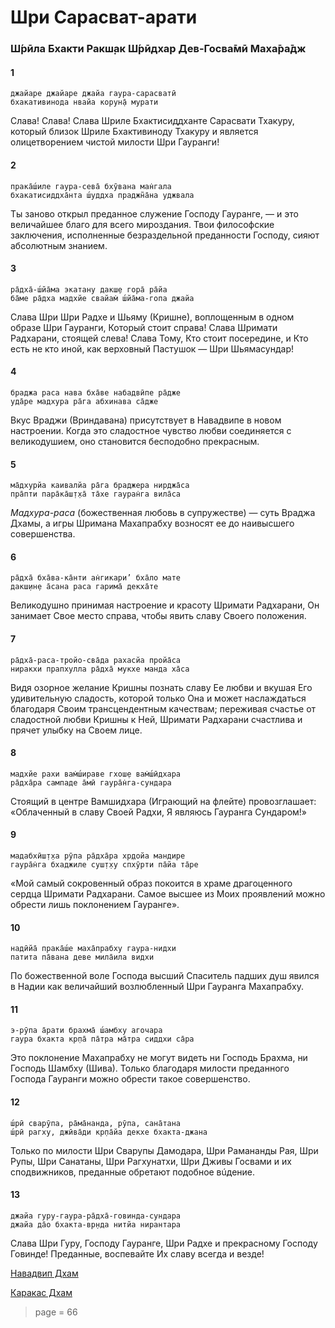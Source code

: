 # Шри Сарасват-арати

### Ш́рӣла Бхакти Ракш̣ак Ш́рӣдхар Дев-Госва̄мӣ Маха̄ра̄дж

#### 1

    джайаре джайаре джайа гаура-сарасватӣ
    бхакативинода нвайа корун̣а̄ мурати

Слава! Слава! Слава Шриле Бхактисиддханте Сарасвати Тхакуру, который близок Шриле Бхактивиноду Тхакуру и является олицетворением чистой милости Шри Гауранги!

#### 2

    прака̄ш́иле гаура-сева̄ бхӯвана ман̇гала
    бхакатисиддха̄нта ш́уддха праджн̃а̄на уджвала

Ты заново открыл преданное служение Господу Гауранге, — и это величайшее благо для всего мироздания. Твои философские заключения, исполненные безраздельной преданности Господу, сияют абсолютным знанием.

#### 3

    ра̄дха̄-ш́йа̄ма экатану дакш̣е гора̄ ра̄йа
    ба̄ме ра̄дха мадхйе свайам̇ ш́йа̄ма-гопа джайа

Слава Шри Шри Радхе и Шьяму (Кришне), воплощенным в одном образе Шри Гауранги, Который стоит справа! Слава Шримати Радхарани, стоящей слева! Слава Тому, Кто стоит посередине, и Кто есть не кто иной, как верховный Пастушок — Шри Шьямасундар!

#### 4

    браджа раса нава бха̄ве набадвӣпе ра̄дже
    уда̄ре мадхура ра̄га абхинава са̄дже

Вкус Враджи (Вриндавана) присутствует в Навадвипе в новом настроении. Когда это сладостное чувство любви соединяется с великодушием, оно становится бесподобно прекрасным.

#### 5

    ма̄дхурйа каивалйа ра̄га браджера нирджа̄са
    пра̄пти пара̄ка̄ш̣т̣ха̄ та̄хе гауран̇га вила̄са

*Мадхура-раса* (божественная любовь в супружестве) — суть Враджа Дхамы, а игры Шримана Махапрабху возносят ее до наивысшего совершенства.

#### 6

    ра̄дха̄ бха̄ва-ка̄нти ан̇гикари’ бха̄ло мате
    дакш̣ин̣е а̄сана раса гарима̄ декха̄те

Великодушно принимая настроение и красоту Шримати Радхарани, Он занимает Свое место справа, чтобы явить славу Своего положения.

#### 7

    ра̄дха̄-раса-тройо-сва̄да рахасйа пройа̄са
    ниракхи прапхулла ра̄дха̄ мукхе манда ха̄са

Видя озорное желание Кришны познать славу Ее любви и вкушая Его удивительную сладость, которой только Она и может наслаждаться благодаря Своим трансцендентным качествам; переживая счастье от сладостной любви Кришны к Ней, Шримати Радхарани счастлива и прячет улыбку на Своем лице.

#### 8

    мадхйе рахи вам̇ш́ираве гхош̣е вам̇ш́ӣдхара
    ра̄дха̄ра сампаде а̄мӣ гаура̄н̇га-сундара

Стоящий в центре Вамшидхара (Играющий на флейте) провозглашает: «Облаченный в славу Своей Радхи, Я являюсь Гауранга Сундаром!»

#### 9

    мадабхӣш̣т̣ха рӯпа ра̄дха̄ра хр̣дойа мандире
    гаура̄н̇га бхаджиле суш̣т̣ху спхӯрти па̄йа та̄ре

«Мой самый сокровенный образ покоится в храме драгоценного сердца Шримати Радхарани. Самое высшее из Моих проявлений можно обрести лишь поклонением Гауранге».

#### 10

    надӣйа̄ прака̄ш́е маха̄прабху гаура-нидхи
    патита па̄вана деве мила̄ила видхи

По божественной воле Господа высший Спаситель падших душ явился в Надии как величайший возлюбленный Шри Гауранга Махапрабху.

#### 11

    э-рӯпа а̄рати брахма̄ ш́амбху агочара
    гаура бхакта кр̣па̄ па̄тра ма̄тра сиддхи са̄ра

Это поклонение Махапрабху не могут видеть ни Господь Брахма, ни Господь Шамбху (Шива). Только благодаря милости преданного Господа Гауранги можно обрести такое совершенство.

#### 12

    ш́рӣ сварӯпа, ра̄ма̄нанда, рӯпа, сана̄тана
    ш́рӣ рагху, джӣва̄ди кр̣па̄йа декхе бхакта-джана

Только по милости Шри Сварупы Дамодара, Шри Рамананды Рая, Шри Рупы, Шри Санатаны, Шри Рагхунатхи, Шри Дживы Госвами и их сподвижников, преданные обретают подобное вúдение.

#### 13

    джайа гуру-гаура-ра̄дха̄-говинда-сундара
    джайа да̄о бхакта-вр̣нда нитйа нирантара

Слава Шри Гуру, Господу Гауранге, Шри Радхе и прекрасному Господу Говинде! Преданные, воспевайте Их славу всегда и везде!


[Навадвип Дхам](https://soundcloud.com/bharatimaharaj/navadwip-scsm-kiba-jaya-jaya)

[Каракас Дхам](https://soundcloud.com/bharatimaharaj/shchsm-karakas-gaura-arati-i)


> page = 66